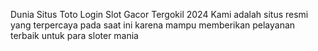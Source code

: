 Dunia Situs Toto Login Slot Gacor Tergokil 2024
Kami adalah situs resmi yang terpercaya pada saat ini karena mampu memberikan pelayanan terbaik untuk para sloter mania
